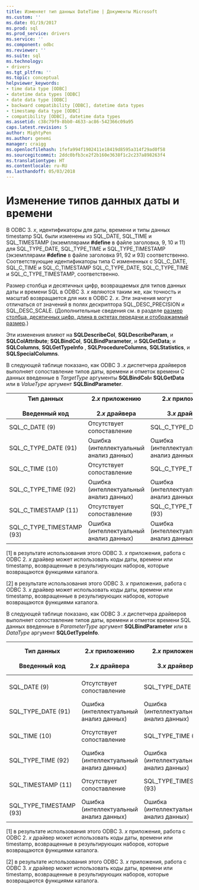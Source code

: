 ```yaml
---
title: Изменяет тип данных DateTime | Документы Microsoft
ms.custom: ''
ms.date: 01/19/2017
ms.prod: sql
ms.prod_service: drivers
ms.service: ''
ms.component: odbc
ms.reviewer: ''
ms.suite: sql
ms.technology:
- drivers
ms.tgt_pltfrm: ''
ms.topic: conceptual
helpviewer_keywords:
- time data type [ODBC]
- datetime data types [ODBC]
- date data type [ODBC]
- backward compatibility [ODBC], datetime data types
- timestamp data type [ODBC]
- compatibility [ODBC], datetime data types
ms.assetid: c38c79f9-8bb0-4633-ac86-542366c09a95
caps.latest.revision: 5
author: MightyPen
ms.author: genemi
manager: craigg
ms.openlocfilehash: 1fefa994f1902411e18419d8595a314f29ad0f58
ms.sourcegitcommit: 2ddc0bfb3ce2f2b160e3638f1c2c237a898263f4
ms.translationtype: HT
ms.contentlocale: ru-RU
ms.lasthandoff: 05/03/2018
---
```

# <a name="datetime-data-type-changes"></a>Изменение типов данных даты и времени
В ODBC 3. *x*, идентификаторы для даты, времени и типы данных timestamp SQL были изменены из SQL_DATE, SQL_TIME и SQL_TIMESTAMP (экземплярами **#define** в файле заголовка, 9, 10 и 11) для SQL_TYPE_DATE, SQL_TYPE_TIME и SQL_TYPE_TIMESTAMP (экземплярами **#define** в файле заголовка 91, 92 и 93) соответственно. Соответствующие идентификаторы типа C измененных с SQL_C_DATE, SQL_C_TIME и SQL_C_TIMESTAMP SQL_C_TYPE_DATE, SQL_C_TYPE_TIME и SQL_C_TYPE_TIMESTAMP, соответственно.  
  
 Размер столбца и десятичных цифр, возвращаемых для типов данных даты и времени SQL в ODBC 3. *x* являются таким же, как точность и масштаб возвращается для них в ODBC 2. *x*. Эти значения могут отличаться от значений в полях дескриптора SQL_DESC_PRECISION и SQL_DESC_SCALE. (Дополнительные сведения см. в разделе [размер столбца, десятичных цифр, длина в октетах передачи и отображаемый размер](../../../odbc/reference/appendixes/column-size-decimal-digits-transfer-octet-length-and-display-size.md).)  
  
 Эти изменения влияют на **SQLDescribeCol**, **SQLDescribeParam**, и **SQLColAttribute**; **SQLBindCol**, **SQLBindParameter**, и **SQLGetData**; и **SQLColumns**, **SQLGetTypeInfo** , **SQLProcedureColumns**, **SQLStatistics**, и **SQLSpecialColumns**.  
  
 В следующей таблице показано, как ODBC 3 *.x* диспетчера драйверов выполняет сопоставление типов даты, времени и отметок времени C данных введенные в *TargetType* аргументы **SQLBindCol**и **SQLGetData** или в *ValueType* аргумент **SQLBindParameter**.  
  
|Тип данных<br /><br /> Введенный код|2.*x* приложению<br /><br /> 2.*x* драйвера|2.*x* приложению<br /><br /> 3.*x* драйвера|3.*x* приложению<br /><br /> 2.*x* драйвера|3.*x* приложению<br /><br /> 3.*x* драйвера|  
|--------------------------------|-----------------------------------|-----------------------------------|-----------------------------------|-----------------------------------|  
|SQL_C_DATE (9)|Отсутствует сопоставление|SQL_C_TYPE_DATE (91)|Отсутствует сопоставление [1]|SQL_C_TYPE_DATE (91)|  
|SQL_C_TYPE_DATE (91)|Ошибка (интеллектуальный анализ данных)|Ошибка (интеллектуальный анализ данных)|SQL_C_DATE (9)|Отсутствует сопоставление [2]|  
|SQL_C_TIME (10)|Отсутствует сопоставление|SQL_C_TYPE_TIME (92)|Отсутствует сопоставление [1]|SQL_C_TYPE_TIME (92)|  
|SQL_C_TYPE_TIME (92)|Ошибка (интеллектуальный анализ данных)|Ошибка (интеллектуальный анализ данных)|SQL_C_TIME (10)|Отсутствует сопоставление [2]|  
|SQL_C_TIMESTAMP (11)|Отсутствует сопоставление|SQL_C_TYPE_TIMESTAMP (93)|Отсутствует сопоставление [1]|SQL_C_TYPE_TIMESTAMP (93)|  
|SQL_C_TYPE_TIMESTAMP (93)|Ошибка (интеллектуальный анализ данных)|Ошибка (интеллектуальный анализ данных)|SQL_C_TIMESTAMP (11)|Отсутствует сопоставление [2]|  
  
 [1] в результате использования этого ODBC 3. *x* приложения, работа с ODBC 2. *x* драйвер может использовать коды даты, времени или timestamp, возвращенные в результирующих наборов, которые возвращаются функциями каталога.  
  
 [2] в результате использования этого ODBC 3. *x* приложения, работа с ODBC 3. *x* драйвер может использовать коды даты, времени или timestamp, возвращенные в результирующих наборов, которые возвращаются функциями каталога.  
  
 В следующей таблице показано, как ODBC 3 *.x* диспетчера драйверов выполняет сопоставление типов даты, времени и отметок времени SQL данных введенные в *ParameterType* аргумент **SQLBindParameter**  или в *DataType* аргумент **SQLGetTypeInfo**.  
  
|Тип данных<br /><br /> Введенный код|2.*x* приложению<br /><br /> 2.*x* драйвера|2.*x* приложению<br /><br /> 3.*x* драйвера|3.*x* приложению<br /><br /> 2.*x* драйвера|3.*x* приложению<br /><br /> 3.*x* драйвера|  
|--------------------------------|-----------------------------------|-----------------------------------|-----------------------------------|-----------------------------------|  
|SQL_DATE (9)|Отсутствует сопоставление|SQL_TYPE_DATE (91)|Отсутствует сопоставление [1]|SQL_TYPE_DATE (91)|  
|SQL_TYPE_DATE (91)|Ошибка (интеллектуальный анализ данных)|Ошибка (интеллектуальный анализ данных)|SQL_DATE (9)|Отсутствует сопоставление [2]|  
|SQL_TIME (10)|Отсутствует сопоставление|SQL_TYPE_TIME (92)|Отсутствует сопоставление [1]|SQL_TYPE_TIME (92)|  
|SQL_TYPE_TIME (92)|Ошибка (интеллектуальный анализ данных)|Ошибка (интеллектуальный анализ данных)|SQL_TIME (10)|Отсутствует сопоставление [2]|  
|SQL_TIMESTAMP (11)|Отсутствует сопоставление|SQL_TYPE_TIMESTAMP (93)|Отсутствует сопоставление [1]|SQL_TYPE_TIMESTAMP (93)|  
|SQL_TYPE_TIMESTAMP (93)|Ошибка (интеллектуальный анализ данных)|Ошибка (интеллектуальный анализ данных)|SQL_TIMESTAMP (11)|Отсутствует сопоставление [2]|  
  
 [1] в результате использования этого ODBC 3. *x* приложения, работа с ODBC 2. *x* драйвер может использовать коды даты, времени или timestamp, возвращенные в результирующих наборов, которые возвращаются функциями каталога.  
  
 [2] в результате использования этого ODBC 3. *x* приложения, работа с ODBC 3. *x* драйвер может использовать коды даты, времени или timestamp, возвращенные в результирующих наборов, которые возвращаются функциями каталога.
